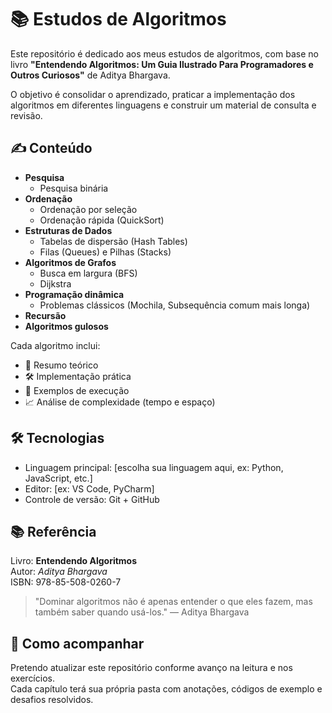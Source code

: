 # 📚 Estudos de Algoritmos

Este repositório é dedicado aos meus estudos de algoritmos, com base no livro **"Entendendo Algoritmos: Um Guia Ilustrado Para Programadores e Outros Curiosos"** de Aditya Bhargava.

O objetivo é consolidar o aprendizado, praticar a implementação dos algoritmos em diferentes linguagens e construir um material de consulta e revisão.

## ✍️ Conteúdo

- **Pesquisa**
  - Pesquisa binária
- **Ordenação**
  - Ordenação por seleção
  - Ordenação rápida (QuickSort)
- **Estruturas de Dados**
  - Tabelas de dispersão (Hash Tables)
  - Filas (Queues) e Pilhas (Stacks)
- **Algoritmos de Grafos**
  - Busca em largura (BFS)
  - Dijkstra
- **Programação dinâmica**
  - Problemas clássicos (Mochila, Subsequência comum mais longa)
- **Recursão**
- **Algoritmos gulosos**

Cada algoritmo inclui:
- 📖 Resumo teórico
- 🛠️ Implementação prática
- 🧪 Exemplos de execução
- 📈 Análise de complexidade (tempo e espaço)

## 🛠 Tecnologias

- Linguagem principal: [escolha sua linguagem aqui, ex: Python, JavaScript, etc.]
- Editor: [ex: VS Code, PyCharm]
- Controle de versão: Git + GitHub

## 📚 Referência

Livro: **Entendendo Algoritmos**  
Autor: *Aditya Bhargava*  
ISBN: 978-85-508-0260-7

> "Dominar algoritmos não é apenas entender o que eles fazem, mas também saber quando usá-los." — Aditya Bhargava

## 🚀 Como acompanhar

Pretendo atualizar este repositório conforme avanço na leitura e nos exercícios.  
Cada capítulo terá sua própria pasta com anotações, códigos de exemplo e desafios resolvidos.
